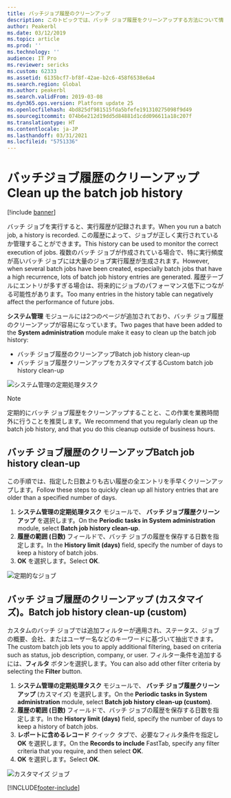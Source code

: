 ```yaml
---
title: バッチジョブ履歴のクリーンアップ
description: このトピックでは、バッチ ジョブ履歴をクリーンアップする方法について情報を提供します。
author: Peakerbl
ms.date: 03/12/2019
ms.topic: article
ms.prod: ''
ms.technology: ''
audience: IT Pro
ms.reviewer: sericks
ms.custom: 62333
ms.assetid: 6135bcf7-bf8f-42ae-b2c6-458f6538e6a4
ms.search.region: Global
ms.author: peakerbl
ms.search.validFrom: 2019-03-08
ms.dyn365.ops.version: Platform update 25
ms.openlocfilehash: 4bd825df981515fda5bfefe191310275098f9d49
ms.sourcegitcommit: 074b6e212d19dd5d84881d1cdd096611a18c207f
ms.translationtype: HT
ms.contentlocale: ja-JP
ms.lasthandoff: 03/31/2021
ms.locfileid: "5751336"
---
```

# <a name="clean-up-the-batch-job-history"></a><span data-ttu-id="8632e-103">バッチジョブ履歴のクリーンアップ</span><span class="sxs-lookup"><span data-stu-id="8632e-103">Clean up the batch job history</span></span>

[!include [banner](../includes/banner.md)]

<span data-ttu-id="8632e-104">バッチ ジョブを実行すると、実行履歴が記録されます。</span><span class="sxs-lookup"><span data-stu-id="8632e-104">When you run a batch job, a history is recorded.</span></span> <span data-ttu-id="8632e-105">この履歴によって、ジョブが正しく実行されているか管理することができます。</span><span class="sxs-lookup"><span data-stu-id="8632e-105">This history can be used to monitor the correct execution of jobs.</span></span> <span data-ttu-id="8632e-106">複数のバッチ ジョブが作成されている場合で、特に実行頻度が高いバッチ ジョブには大量のジョブ実行履歴が生成されます。</span><span class="sxs-lookup"><span data-stu-id="8632e-106">However, when several batch jobs have been created, especially batch jobs that have a high recurrence, lots of batch job history entries are generated.</span></span> <span data-ttu-id="8632e-107">履歴テーブルにエントリが多すぎる場合は、将来的にジョブのパフォーマンス低下につながる可能性があります。</span><span class="sxs-lookup"><span data-stu-id="8632e-107">Too many entries in the history table can negatively affect the performance of future jobs.</span></span>

<span data-ttu-id="8632e-108">**システム管理** モジュールには2つのページが追加されており、バッチ ジョブ履歴のクリーンアップが容易になっています。</span><span class="sxs-lookup"><span data-stu-id="8632e-108">Two pages that have been added to the **System administration** module make it easy to clean up the batch job history:</span></span>

- <span data-ttu-id="8632e-109">バッチ ジョブ履歴のクリーンアップ</span><span class="sxs-lookup"><span data-stu-id="8632e-109">Batch job history clean-up</span></span>
- <span data-ttu-id="8632e-110">バッチ ジョブ履歴クリーンアップをカスタマイズする</span><span class="sxs-lookup"><span data-stu-id="8632e-110">Custom batch job history clean-up</span></span>

![システム管理の定期処理タスク](./media/Menu-Cleanup.png)

> [!NOTE]
> <span data-ttu-id="8632e-112">定期的にバッチ ジョブ履歴をクリーンアップすることと、この作業を業務時間外に行うことを推奨します。</span><span class="sxs-lookup"><span data-stu-id="8632e-112">We recommend that you regularly clean up the batch job history, and that you do this cleanup outside of business hours.</span></span>

## <a name="batch-job-history-clean-up"></a><span data-ttu-id="8632e-113">バッチ ジョブ履歴のクリーンアップ</span><span class="sxs-lookup"><span data-stu-id="8632e-113">Batch job history clean-up</span></span>

<span data-ttu-id="8632e-114">この手順では、指定した日数よりも古い履歴の全エントリを手早くクリーンアップします。</span><span class="sxs-lookup"><span data-stu-id="8632e-114">Follow these steps to quickly clean up all history entries that are older than a specified number of days.</span></span>

1. <span data-ttu-id="8632e-115">**システム管理の定期処理タスク** モジュールで、 **バッチ ジョブ履歴クリーンアップ** を選択します。</span><span class="sxs-lookup"><span data-stu-id="8632e-115">On the **Periodic tasks in System administration** module, select **Batch job history clean-up**.</span></span>
2. <span data-ttu-id="8632e-116">**履歴の範囲 (日数)** フィールドで、バッチ ジョブの履歴を保存する日数を指定します。</span><span class="sxs-lookup"><span data-stu-id="8632e-116">In the **History limit (days)** field, specify the number of days to keep a history of batch jobs.</span></span>
3. <span data-ttu-id="8632e-117">**OK** を選択します。</span><span class="sxs-lookup"><span data-stu-id="8632e-117">Select **OK**.</span></span>

![定期的なジョブ](./media/batch-cleanup-regular.png)

## <a name="batch-job-history-clean-up-custom"></a><span data-ttu-id="8632e-119">バッチ ジョブ履歴のクリーンアップ (カスタマイズ)。</span><span class="sxs-lookup"><span data-stu-id="8632e-119">Batch job history clean-up (custom)</span></span>

<span data-ttu-id="8632e-120">カスタムのバッチ ジョブでは追加フィルターが適用され、ステータス、ジョブの概要、会社、またはユーザー名などのキーワードに基づいて抽出できます。</span><span class="sxs-lookup"><span data-stu-id="8632e-120">The custom batch job lets you to apply additional filtering, based on criteria such as status, job description, company, or user.</span></span> <span data-ttu-id="8632e-121">フィルター条件を追加するには、**フィルタ** ボタンを選択します。</span><span class="sxs-lookup"><span data-stu-id="8632e-121">You can also add other filter criteria by selecting the **Filter** button.</span></span>

1. <span data-ttu-id="8632e-122">**システム管理の定期処理タスク** モジュールで、 **バッチ ジョブ履歴クリーンアップ**  (カスマイズ) を選択します。</span><span class="sxs-lookup"><span data-stu-id="8632e-122">On the **Periodic tasks in System administration** module, select **Batch job history clean-up (custom)**.</span></span>
2. <span data-ttu-id="8632e-123">**履歴の範囲 (日数)** フィールドで、バッチ ジョブの履歴を保存する日数を指定します。</span><span class="sxs-lookup"><span data-stu-id="8632e-123">In the **History limit (days)** field, specify the number of days to keep a history of batch jobs.</span></span>
3. <span data-ttu-id="8632e-124">**レポートに含めるレコード** クイック タブで、必要なフィルタ条件を指定し **OK** を選択します。</span><span class="sxs-lookup"><span data-stu-id="8632e-124">On the **Records to include** FastTab, specify any filter criteria that you require, and then select **OK**.</span></span>
4. <span data-ttu-id="8632e-125">**OK** を選択します。</span><span class="sxs-lookup"><span data-stu-id="8632e-125">Select **OK**.</span></span>

![カスタマイズ ジョブ](./media/batch-cleanup-custom.png)


[!INCLUDE[footer-include](../../../includes/footer-banner.md)]